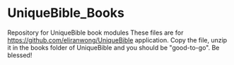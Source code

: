 # UniqueBible_Books
Repository for UniqueBible book modules
These files are for https://github.com/eliranwong/UniqueBible application. Copy the file, unzip it in the books folder of UniqueBible and you should be "good-to-go". Be blessed!
